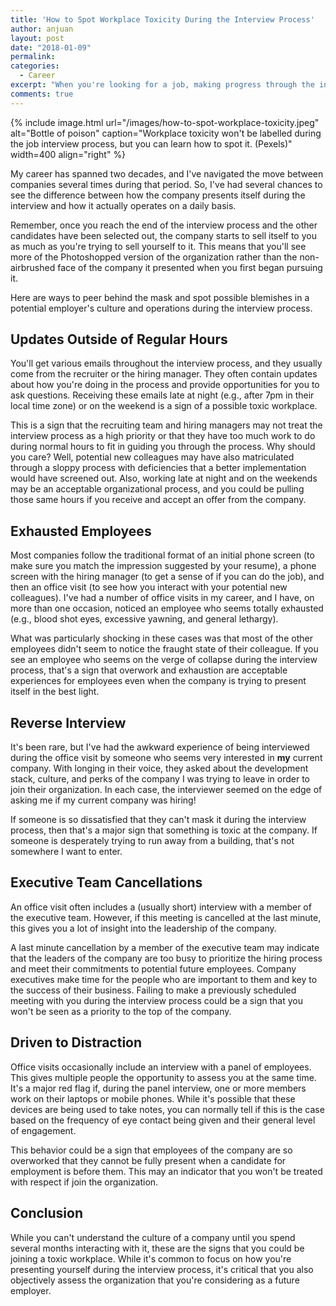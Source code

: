```yaml
---
title: 'How to Spot Workplace Toxicity During the Interview Process'
author: anjuan
layout: post
date: "2018-01-09"
permalink:
categories:
  - Career
excerpt: "When you're looking for a job, making progress through the interview process can be exciting. However, don't let it blind you to clues that the company may be a toxic workplace."
comments: true
---
```


{% include image.html url="/images/how-to-spot-workplace-toxicity.jpeg" alt="Bottle of poison" caption="Workplace toxicity won't be labelled during the job interview process, but you can learn how to spot it. (Pexels)" width=400 align="right" %}

My career has spanned two decades, and I've navigated the move between companies several times during that period. So, I've had several chances to see the difference between how the company presents itself during the interview and how it actually operates on a daily basis. 

Remember, once you reach the end of the interview process and the other candidates have been selected out, the company starts to sell itself to you as much as you're trying to sell yourself to it. This means that you'll see more of the Photoshopped version of the organization rather than the non-airbrushed face of the company it presented when you first began pursuing it.

Here are ways to peer behind the mask and spot possible blemishes in a potential employer's culture and operations during the interview process.

## Updates Outside of Regular Hours

You'll get various emails throughout the interview process, and they usually come from the recruiter or the hiring manager. They often contain updates about how you're doing in the process and provide opportunities for you to ask questions. Receiving these emails late at night (e.g., after 7pm in their local time zone) or on the weekend is a sign of a possible toxic workplace.
 
This is a sign that the recruiting team and hiring managers may not treat the interview process as a high priority or that they have too much work to do during normal hours to fit in guiding you through the process. Why should you care? Well, potential new colleagues may have also matriculated through a sloppy process with deficiencies that a better implementation would have screened out. Also, working late at night and on the weekends may be an acceptable organizational process, and you could be pulling those same hours if you receive and accept an offer from the company.

## Exhausted Employees

Most companies follow the traditional format of an initial phone screen (to make sure you match the impression suggested by your resume), a phone screen with the hiring manager (to get a sense of if you can do the job), and then an office visit (to see how you interact with your potential new colleagues). I've had a number of office visits in my career, and I have, on more than one occasion, noticed an employee who seems totally exhausted (e.g., blood shot eyes, excessive yawning, and general lethargy).

What was particularly shocking in these cases was that most of the other employees didn't seem to notice the fraught state of their colleague. If you see an employee who seems on the verge of collapse during the interview process, that's a sign that overwork and exhaustion are acceptable experiences for employees even when the company is trying to present itself in the best light.

## Reverse Interview

It's been rare, but I've had the awkward experience of being interviewed during the office visit by someone who seems very interested in **my** current company. With longing in their voice, they asked about the development stack, culture, and perks of the company I was trying to leave in order to join their organization. In each case, the interviewer seemed on the edge of asking me if my current company was hiring!

If someone is so dissatisfied that they can't mask it during the interview process, then that's a major sign that something is toxic at the company. If someone is desperately trying to run away from a building, that's not somewhere I want to enter.

## Executive Team Cancellations

An office visit often includes a (usually short) interview with a member of the executive team. However, if this meeting is cancelled at the last minute, this gives you a lot of insight into the leadership of the company.

A last minute cancellation by a member of the executive team may indicate that the leaders of the company are too busy to prioritize the hiring process and meet their commitments to potential future employees. Company executives make time for the people who are important to them and key to the success of their business. Failing to make a previously scheduled meeting with you during the interview process could be a sign that you won't be seen as a priority to the top of the company.

## Driven to Distraction

Office visits occasionally include an interview with a panel of employees. This gives multiple people the opportunity to assess you at the same time. It's a major red flag if, during the panel interview, one or more members work on their laptops or mobile phones. While it's possible that these devices are being used to take notes, you can normally tell if this is the case based on the frequency of eye contact being given and their general level of engagement.

This behavior could be a sign that employees of the company are so overworked that they cannot be fully present when a candidate for employment is before them. This may an indicator that you won't be treated with respect if join the organization.

## Conclusion

While you can't understand the culture of a company until you spend several months interacting with it, these are the signs that you could be joining a toxic workplace. While it's common to focus on how you're presenting yourself during the interview process, it's critical that you also objectively assess the organization that you're considering as a future employer.